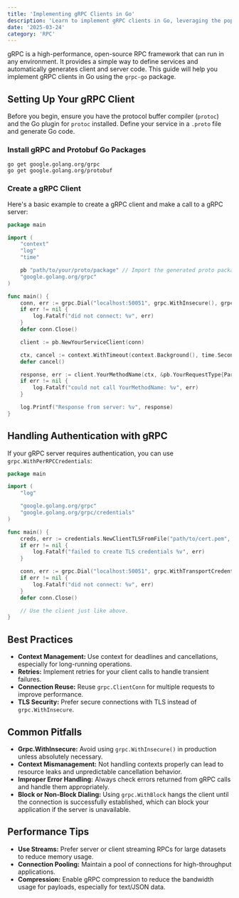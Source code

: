 ```yaml
---
title: 'Implementing gRPC Clients in Go'
description: 'Learn to implement gRPC clients in Go, leveraging the popular gRPC library for efficient remote procedure calls.'
date: '2025-03-24'
category: 'RPC'
---
```


gRPC is a high-performance, open-source RPC framework that can run in any environment. It provides a simple way to define services and automatically generates client and server code. This guide will help you implement gRPC clients in Go using the `grpc-go` package.

## Setting Up Your gRPC Client

Before you begin, ensure you have the protocol buffer compiler (`protoc`) and the Go plugin for `protoc` installed. Define your service in a `.proto` file and generate Go code.

### Install gRPC and Protobuf Go Packages

```shell
go get google.golang.org/grpc
go get google.golang.org/protobuf
```

### Create a gRPC Client

Here's a basic example to create a gRPC client and make a call to a gRPC server:

```go
package main

import (
	"context"
	"log"
	"time"

	pb "path/to/your/proto/package" // Import the generated proto package
	"google.golang.org/grpc"
)

func main() {
	conn, err := grpc.Dial("localhost:50051", grpc.WithInsecure(), grpc.WithBlock())
	if err != nil {
		log.Fatalf("did not connect: %v", err)
	}
	defer conn.Close()

	client := pb.NewYourServiceClient(conn)

	ctx, cancel := context.WithTimeout(context.Background(), time.Second)
	defer cancel()

	response, err := client.YourMethodName(ctx, &pb.YourRequestType{Parameter: "value"})
	if err != nil {
		log.Fatalf("could not call YourMethodName: %v", err)
	}

	log.Printf("Response from server: %v", response)
}
```

## Handling Authentication with gRPC

If your gRPC server requires authentication, you can use `grpc.WithPerRPCCredentials`:

```go
package main

import (
	"log"

	"google.golang.org/grpc"
	"google.golang.org/grpc/credentials"
)

func main() {
	creds, err := credentials.NewClientTLSFromFile("path/to/cert.pem", "")
	if err != nil {
		log.Fatalf("failed to create TLS credentials %v", err)
	}

	conn, err := grpc.Dial("localhost:50051", grpc.WithTransportCredentials(creds))
	if err != nil {
		log.Fatalf("did not connect: %v", err)
	}
	defer conn.Close()

	// Use the client just like above.
}
```

## Best Practices

- **Context Management:** Use context for deadlines and cancellations, especially for long-running operations.
- **Retries:** Implement retries for your client calls to handle transient failures.
- **Connection Reuse:** Reuse `grpc.ClientConn` for multiple requests to improve performance.
- **TLS Security:** Prefer secure connections with TLS instead of `grpc.WithInsecure`.

## Common Pitfalls

- **Grpc.WithInsecure:** Avoid using `grpc.WithInsecure()` in production unless absolutely necessary.
- **Context Mismanagement:** Not handling contexts properly can lead to resource leaks and unpredictable cancellation behavior.
- **Improper Error Handling:** Always check errors returned from gRPC calls and handle them appropriately.
- **Block or Non-Block Dialing:** Using `grpc.WithBlock` hangs the client until the connection is successfully established, which can block your application if the server is unavailable.

## Performance Tips

- **Use Streams:** Prefer server or client streaming RPCs for large datasets to reduce memory usage.
- **Connection Pooling:** Maintain a pool of connections for high-throughput applications.
- **Compression:** Enable gRPC compression to reduce the bandwidth usage for payloads, especially for text/JSON data.